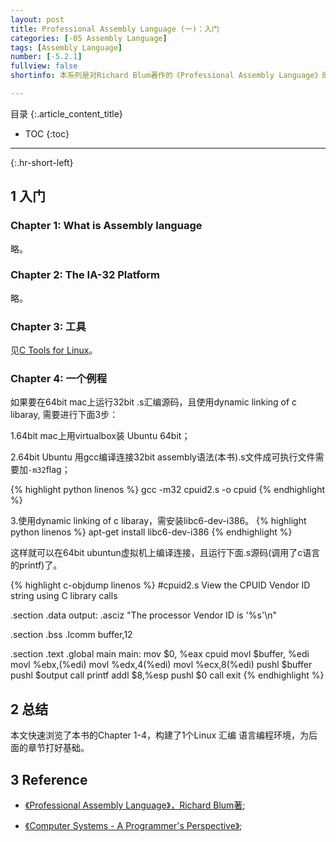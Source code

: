 ```yaml
---
layout: post
title: Professional Assembly Language (一)：入门
categories: [-05 Assembly Language]
tags: [Assembly Language]
number: [-5.2.1]
fullview: false
shortinfo: 本系列是对Richard Blum著作的《Professional Assembly Language》的读书总结。本文是第1篇笔记《Professional Assembly Language (一)：入门》。

---
```

目录
{:.article_content_title}


* TOC
{:toc}

---
{:.hr-short-left}

## 1 入门 ##

### Chapter 1: What is Assembly language ###

略。

### Chapter 2: The IA-32 Platform ###

略。

### Chapter 3: 工具 ###


见[C Tools for Linux]({{site.baseurl}}/00%20c/2014/06/30/A1-Linux-C-%E5%B7%A5%E5%85%B7.html)。

### Chapter 4: 一个例程 ###

如果要在64bit mac上运行32bit .s汇编源码，且使用dynamic linking of c libaray, 需要进行下面3步：

1.64bit mac上用virtualbox装 Ubuntu 64bit；

2.64bit Ubuntu 用gcc编译连接32bit assembly语法(本书).s文件成可执行文件需要加`-m32`flag；

{% highlight python linenos %}
gcc -m32 cpuid2.s -o cpuid
{% endhighlight %}

3.使用dynamic linking of c libaray，需安装libc6-dev-i386。
{% highlight python linenos %}
apt-get install libc6-dev-i386
{% endhighlight %}

这样就可以在64bit ubuntun虚拟机上编译连接，且运行下面.s源码(调用了c语言的printf)了。

{% highlight c-objdump linenos %}
#cpuid2.s View the CPUID Vendor ID string using C library calls

.section .data
output:
	.asciz "The processor Vendor ID is '%s'\n"

.section .bss
	.lcomm buffer,12

.section .text
.global main
main:
	mov $0, %eax
	cpuid
	movl $buffer, %edi
	movl %ebx,(%edi)
	movl %edx,4(%edi)
	movl %ecx,8(%edi)
	pushl $buffer
	pushl $output
	call printf
	addl $8,%esp
	pushl $0
	call exit
{% endhighlight %}



## 2 总结 ##

本文快速浏览了本书的Chapter 1-4，构建了1个Linux 汇编 语言编程环境，为后面的章节打好基础。

## 3 Reference ##

- [《Professional Assembly Language》，Richard Blum著](https://www.amazon.com/Professional-Assembly-Language-Richard-Blum/dp/0764579010);

- [《Computer Systems - A Programmer's Perspective》](https://www.amazon.com/Computer-Systems-Programmers-Perspective-2nd/dp/0136108040);



